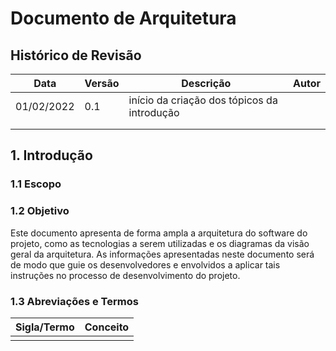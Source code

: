 # Documento de Arquitetura
## Histórico de Revisão
| Data | Versão | Descrição | Autor
| --- | --- | --- | --- | 
| 01/02/2022 | 0.1 | início da criação dos tópicos da introdução | |
|  |  |  |  |
|  |  |  |  |
## 1. Introdução
### 1.1 Escopo

### 1.2 Objetivo
Este documento apresenta de forma ampla a arquitetura do software do projeto, como as tecnologias a serem utilizadas e os diagramas da visão geral da arquitetura. As informações apresentadas neste documento será de modo que guie os desenvolvedores e envolvidos a aplicar tais instruções no processo de desenvolvimento do projeto.
### 1.3 Abreviações e Termos
| Sigla/Termo | Conceito | 
| --- | --- | 
|  |  |